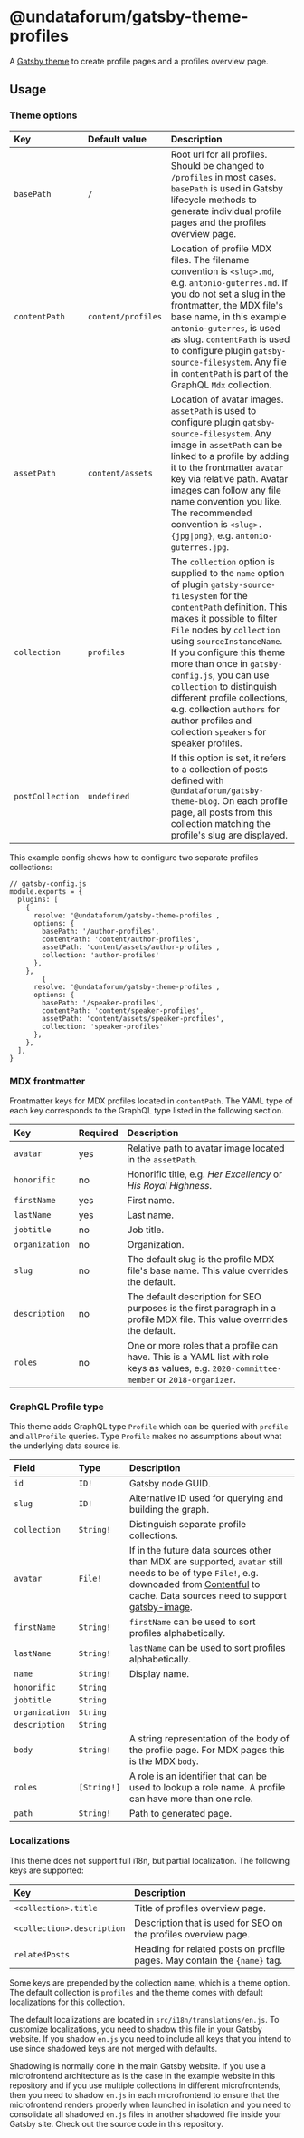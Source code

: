 # @undataforum/gatsby-theme-profiles

A [Gatsby theme](https://www.gatsbyjs.org/docs/themes/) to create profile pages
and a profiles overview page.

## Usage

### Theme options

| Key              | Default value      | Description                                                                                                                                                                                                                                                                                                                                                                                                                                                      |
| :--------------- | :----------------- | :--------------------------------------------------------------------------------------------------------------------------------------------------------------------------------------------------------------------------------------------------------------------------------------------------------------------------------------------------------------------------------------------------------------------------------------------------------------- |
| `basePath`       | `/`                | Root url for all profiles. Should be changed to `/profiles` in most cases. `basePath` is used in Gatsby lifecycle methods to generate individual profile pages and the profiles overview page.                                                                                                                                                                                                                                                                   |
| `contentPath`    | `content/profiles` | Location of profile MDX files. The filename convention is `<slug>.md`, e.g. `antonio-guterres.md`. If you do not set a slug in the frontmatter, the MDX file's base name, in this example `antonio-guterres`, is used as slug. `contentPath` is used to configure plugin `gatsby-source-filesystem`. Any file in `contentPath` is part of the GraphQL `Mdx` collection.                                                                                          |
| `assetPath`      | `content/assets`   | Location of avatar images. `assetPath` is used to configure plugin `gatsby-source-filesystem`. Any image in `assetPath` can be linked to a profile by adding it to the frontmatter `avatar` key via relative path. Avatar images can follow any file name convention you like. The recommended convention is `<slug>.{jpg\|png}`, e.g. `antonio-guterres.jpg`.                                                                                                   |
| `collection`     | `profiles`         | The `collection` option is supplied to the `name` option of plugin `gatsby-source-filesystem` for the `contentPath` definition. This makes it possible to filter `File` nodes by `collection` using `sourceInstanceName`. If you configure this theme more than once in `gatsby-config.js`, you can use `collection` to distinguish different profile collections, e.g. collection `authors` for author profiles and collection `speakers` for speaker profiles. |
| `postCollection` | `undefined`        | If this option is set, it refers to a collection of posts defined with `@undataforum/gatsby-theme-blog`. On each profile page, all posts from this collection matching the profile's slug are displayed.                                                                                                                                                                                                                                                         |

This example config shows how to configure two separate profiles collections:

```
// gatsby-config.js
module.exports = {
  plugins: [
    {
      resolve: '@undataforum/gatsby-theme-profiles',
      options: {
        basePath: '/author-profiles',
        contentPath: 'content/author-profiles',
        assetPath: 'content/assets/author-profiles',
        collection: 'author-profiles'
      },
    },
        {
      resolve: '@undataforum/gatsby-theme-profiles',
      options: {
        basePath: '/speaker-profiles',
        contentPath: 'content/speaker-profiles',
        assetPath: 'content/assets/speaker-profiles',
        collection: 'speaker-profiles'
      },
    },
  ],
}
```

### MDX frontmatter

Frontmatter keys for MDX profiles located in `contentPath`. The YAML type of
each key corresponds to the GraphQL type listed in the following section.

| Key            | Required | Description                                                                                                                                |
| :------------- | :------- | :----------------------------------------------------------------------------------------------------------------------------------------- |
| `avatar`       | yes      | Relative path to avatar image located in the `assetPath`.                                                                                  |
| `honorific`    | no       | Honorific title, e.g. _Her Excellency_ or _His Royal Highness_.                                                                            |
| `firstName`    | yes      | First name.                                                                                                                                |
| `lastName`     | yes      | Last name.                                                                                                                                 |
| `jobtitle`     | no       | Job title.                                                                                                                                 |
| `organization` | no       | Organization.                                                                                                                              |
| `slug`         | no       | The default slug is the profile MDX file's base name. This value overrides the default.                                                    |
| `description`  | no       | The default description for SEO purposes is the first paragraph in a profile MDX file. This value overrrides the default.                  |
| `roles`        | no       | One or more roles that a profile can have. This is a YAML list with role keys as values, e.g. `2020-committee-member` or `2018-organizer`. |

### GraphQL Profile type

This theme adds GraphQL type `Profile` which can be queried with `profile` and
`allProfile` queries. Type `Profile` makes no assumptions about what the
underlying data source is.

| Field          | Type        | Description                                                                                                                                                                                                                                                                   |
| :------------- | :---------- | :---------------------------------------------------------------------------------------------------------------------------------------------------------------------------------------------------------------------------------------------------------------------------- |
| `id`           | `ID!`       | Gatsby node GUID.                                                                                                                                                                                                                                                             |
| `slug`         | `ID!`       | Alternative ID used for querying and building the graph.                                                                                                                                                                                                                      |
| `collection`   | `String!`   | Distinguish separate profile collections.                                                                                                                                                                                                                                     |
| `avatar`       | `File!`     | If in the future data sources other than MDX are supported, `avatar` still needs to be of type `File!`, e.g. downoaded from [Contentful](https://www.contentful.com/) to cache. Data sources need to support [gatsby-image](https://www.gatsbyjs.org/packages/gatsby-image/). |
| `firstName`    | `String!`   | `firstName` can be used to sort profiles alphabetically.                                                                                                                                                                                                                      |
| `lastName`     | `String!`   | `lastName` can be used to sort profiles alphabetically.                                                                                                                                                                                                                       |
| `name`         | `String!`   | Display name.                                                                                                                                                                                                                                                                 |
| `honorific`    | `String`    |                                                                                                                                                                                                                                                                               |
| `jobtitle`     | `String`    |                                                                                                                                                                                                                                                                               |
| `organization` | `String`    |                                                                                                                                                                                                                                                                               |
| `description`  | `String`    |                                                                                                                                                                                                                                                                               |
| `body`         | `String!`   | A string representation of the body of the profile page. For MDX pages this is the MDX `body`.                                                                                                                                                                                | `roles` | `[String!]` | A role is an identifier that can be used to lookup a role name. A profile can have more than one role. |
| `roles`        | `[String!]` | A role is an identifier that can be used to lookup a role name. A profile can have more than one role.                                                                                                                                                                        |
| `path`         | `String!`   | Path to generated page.                                                                                                                                                                                                                                                       |

### Localizations

This theme does not support full i18n, but partial localization. The following
keys are supported:

| Key                        | Description                                                               |
| :------------------------- | :------------------------------------------------------------------------ |
| `<collection>.title`       | Title of profiles overview page.                                          |
| `<collection>.description` | Description that is used for SEO on the profiles overview page.           |
| `relatedPosts`             | Heading for related posts on profile pages. May contain the `{name}` tag. |

Some keys are prepended by the collection name, which is a theme option. The
default collection is `profiles` and the theme comes with default localizations
for this collection.

The default localizations are located in `src/i18n/translations/en.js`. To
customize localizations, you need to shadow this file in your Gatsby website. If
you shadow `en.js` you need to include all keys that you intend to use since
shadowed keys are not merged with defaults.

Shadowing is normally done in the main Gatsby website. If you use a
microfrontend architecture as is the case in the example website in this
repository and if you use multiple collections in different microfrontends, then
you need to shadow `en.js` in each microfrontend to ensure that the
microfrontend renders properly when launched in isolation and you need to
consolidate all shadowed `en.js` files in another shadowed file inside your
Gatsby site. Check out the source code in this repository.
